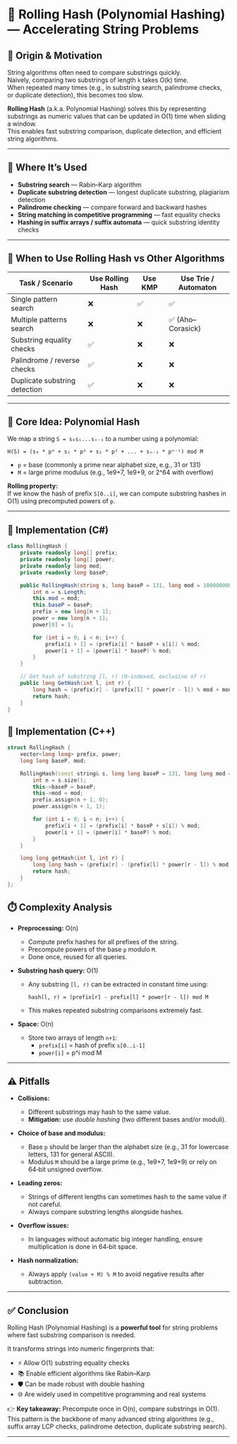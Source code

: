 # 🧠 Rolling Hash (Polynomial Hashing) — Accelerating String Problems

## 📜 Origin & Motivation
String algorithms often need to compare substrings quickly.  
Naively, comparing two substrings of length `k` takes O(k) time.  
When repeated many times (e.g., in substring search, palindrome checks, or duplicate detection), this becomes too slow.

**Rolling Hash** (a.k.a. Polynomial Hashing) solves this by representing substrings as numeric values that can be updated in O(1) time when sliding a window.  
This enables fast substring comparison, duplicate detection, and efficient string algorithms.

---

## 🧩 Where It’s Used
- **Substring search** — Rabin–Karp algorithm  
- **Duplicate substring detection** — longest duplicate substring, plagiarism detection  
- **Palindrome checking** — compare forward and backward hashes  
- **String matching in competitive programming** — fast equality checks  
- **Hashing in suffix arrays / suffix automata** — quick substring identity checks  

---

## 🔁 When to Use Rolling Hash vs Other Algorithms

| Task / Scenario                  | Use Rolling Hash | Use KMP | Use Trie / Automaton |
|----------------------------------|------------------|---------|-----------------------|
| Single pattern search            | ❌               | ✅       | ✅                    |
| Multiple patterns search         | ❌               | ❌       | ✅ (Aho–Corasick)     |
| Substring equality checks        | ✅               | ❌       | ❌                    |
| Palindrome / reverse checks      | ✅               | ❌       | ❌                    |
| Duplicate substring detection    | ✅               | ❌       | ❌                    |

---

## 🧱 Core Idea: Polynomial Hash
We map a string `S = s₀s₁...sₙ₋₁` to a number using a polynomial:
```
H(S) = (s₀ * p⁰ + s₁ * p¹ + s₂ * p² + ... + sₙ₋₁ * pⁿ⁻¹) mod M
```

- `p` = base (commonly a prime near alphabet size, e.g., 31 or 131)  
- `M` = large prime modulus (e.g., 1e9+7, 1e9+9, or 2^64 with overflow)  

**Rolling property:**  
If we know the hash of prefix `S[0..i]`, we can compute substring hashes in O(1) using precomputed powers of `p`.

---

## 🚀 Implementation (C#)

```csharp
class RollingHash {
    private readonly long[] prefix;
    private readonly long[] power;
    private readonly long mod;
    private readonly long baseP;

    public RollingHash(string s, long baseP = 131, long mod = 1000000007) {
        int n = s.Length;
        this.mod = mod;
        this.baseP = baseP;
        prefix = new long[n + 1];
        power = new long[n + 1];
        power[0] = 1;

        for (int i = 0; i < n; i++) {
            prefix[i + 1] = (prefix[i] * baseP + s[i]) % mod;
            power[i + 1] = (power[i] * baseP) % mod;
        }
    }

    // Get hash of substring [l, r) (0-indexed, exclusive of r)
    public long GetHash(int l, int r) {
        long hash = (prefix[r] - (prefix[l] * power[r - l]) % mod + mod) % mod;
        return hash;
    }
}
```

## 🚀 Implementation (C++)
```cpp
struct RollingHash {
    vector<long long> prefix, power;
    long long baseP, mod;

    RollingHash(const string& s, long long baseP = 131, long long mod = 1000000007) {
        int n = s.size();
        this->baseP = baseP;
        this->mod = mod;
        prefix.assign(n + 1, 0);
        power.assign(n + 1, 1);

        for (int i = 0; i < n; i++) {
            prefix[i + 1] = (prefix[i] * baseP + s[i]) % mod;
            power[i + 1] = (power[i] * baseP) % mod;
        }
    }

    long long getHash(int l, int r) {
        long long hash = (prefix[r] - (prefix[l] * power[r - l]) % mod + mod) % mod;
        return hash;
    }
};
```

## ⏱️ Complexity Analysis

- **Preprocessing:** O(n)  
  - Compute prefix hashes for all prefixes of the string.  
  - Precompute powers of the base `p` modulo `M`.  
  - Done once, reused for all queries.

- **Substring hash query:** O(1)  
  - Any substring `[l, r)` can be extracted in constant time using:  
    ```
    hash(l, r) = (prefix[r] - prefix[l] * power[r - l]) mod M
    ```
  - This makes repeated substring comparisons extremely fast.

- **Space:** O(n)  
  - Store two arrays of length `n+1`:  
    - `prefix[i]` = hash of prefix `s[0..i-1]`  
    - `power[i]` = p^i mod M  

---

## ⚠️ Pitfalls

- **Collisions:**  
  - Different substrings may hash to the same value.  
  - **Mitigation:** use *double hashing* (two different bases and/or moduli).  

- **Choice of base and modulus:**  
  - Base `p` should be larger than the alphabet size (e.g., 31 for lowercase letters, 131 for general ASCII).  
  - Modulus `M` should be a large prime (e.g., 1e9+7, 1e9+9) or rely on 64‑bit unsigned overflow.  

- **Leading zeros:**  
  - Strings of different lengths can sometimes hash to the same value if not careful.  
  - Always compare substring lengths alongside hashes.  

- **Overflow issues:**  
  - In languages without automatic big integer handling, ensure multiplication is done in 64‑bit space.  

- **Hash normalization:**  
  - Always apply `(value + M) % M` to avoid negative results after subtraction.  

---

## ✅ Conclusion

Rolling Hash (Polynomial Hashing) is a **powerful tool** for string problems where fast substring comparison is needed.

It transforms strings into numeric fingerprints that:

- ⚡ Allow O(1) substring equality checks  
- 📚 Enable efficient algorithms like Rabin–Karp  
- 🛡️ Can be made robust with double hashing  
- 🌐 Are widely used in competitive programming and real systems  

👉 **Key takeaway:** Precompute once in O(n), compare substrings in O(1).  
This pattern is the backbone of many advanced string algorithms (e.g., suffix array LCP checks, palindrome detection, duplicate substring search).


---
